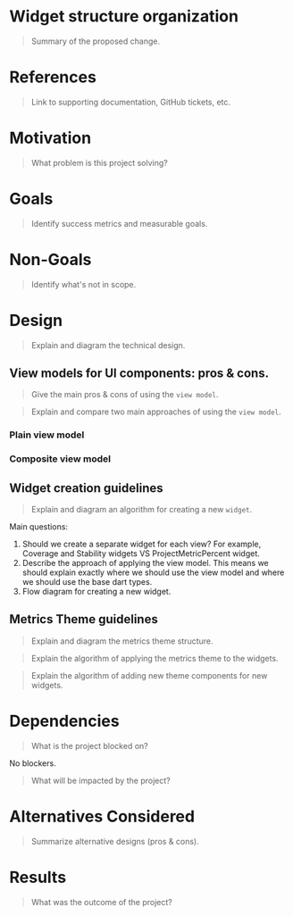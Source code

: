 # Widget structure organization
> Summary of the proposed change.

# References
> Link to supporting documentation, GitHub tickets, etc.

# Motivation
> What problem is this project solving?

# Goals
> Identify success metrics and measurable goals.

# Non-Goals
> Identify what's not in scope.

# Design
> Explain and diagram the technical design.

## View models for UI components: pros & cons.
> Give the main pros & cons of using the `view model`.

> Explain and compare two main approaches of using the `view model`.

### Plain view model

### Composite view model

## Widget creation guidelines
> Explain and diagram an algorithm for creating a new `widget`.

Main questions: 
1. Should we create a separate widget for each view? For example, Coverage and Stability widgets VS ProjectMetricPercent widget.
2. Describe the approach of applying the view model. This means we should explain exactly where we should use the view model and where we should use the base dart types.
3. Flow diagram for creating a new widget.

## Metrics Theme guidelines
> Explain and diagram the metrics theme structure.

> Explain the algorithm of applying the metrics theme to the widgets.

> Explain the algorithm of adding new theme components for new widgets.

# Dependencies
> What is the project blocked on?

No blockers.

> What will be impacted by the project?

# Alternatives Considered
> Summarize alternative designs (pros & cons).

# Results
> What was the outcome of the project?
